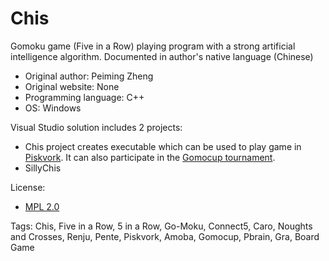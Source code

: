# Chis
Gomoku game (Five in a Row) playing program with a strong artificial intelligence algorithm. 
Documented in author's native language (Chinese) 



* Original author: Peiming Zheng
* Original website: None
* Programming language: C++
* OS: Windows

Visual Studio solution includes 2 projects:
- Chis project creates executable which can be used to play game in [Piskvork](https://sourceforge.net/projects/piskvork/). It can also participate in the [Gomocup tournament](http://gomocup.org/).
- SillyChis 

License:
- [MPL 2.0](https://www.mozilla.org/en-US/MPL/2.0/)

Tags: Chis, Five in a Row, 5 in a Row, Go-Moku, Connect5, Caro, Noughts and Crosses, Renju, Pente, Piskvork, Amoba, Gomocup, Pbrain, Gra, Board Game
